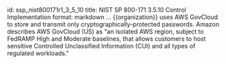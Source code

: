 id: ssp_nist800171r1_3_5_10
title: NIST SP 800-171 3.5.10 Control Implementation
format: markdown
...
{{organization}} uses AWS GovCloud to store and transmit only cryptographically-protected passwords. Amazon describes AWS GovCloud (US) as "an isolated AWS region, subject to FedRAMP High and Moderate baselines, that allows customers to host sensitive Controlled Unclassified Information (CUI) and all types of regulated workloads."


